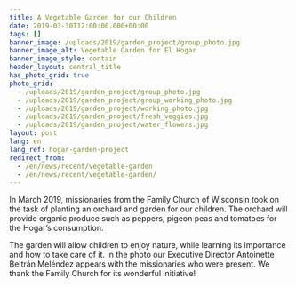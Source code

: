 ```yaml
---
title: A Vegetable Garden for our Children
date: 2019-03-30T12:00:00.000+00:00
tags: []
banner_image: /uploads/2019/garden_project/group_photo.jpg
banner_image_alt: Vegetable Garden for El Hogar
banner_image_style: contain
header_layout: central_title
has_photo_grid: true
photo_grid:
  - /uploads/2019/garden_project/group_photo.jpg
  - /uploads/2019/garden_project/group_working_photo.jpg
  - /uploads/2019/garden_project/working_photo.jpg
  - /uploads/2019/garden_project/fresh_veggies.jpg
  - /uploads/2019/garden_project/water_flowers.jpg
layout: post
lang: en
lang_ref: hogar-garden-project
redirect_from:
  - /en/news/recent/vegetable-garden
  - /en/news/recent/vegetable-garden/
---
```

In March 2019, missionaries from the Family Church of Wisconsin took on the task of planting an orchard and garden for our children. The orchard will provide organic produce such as peppers, pigeon peas and tomatoes for the Hogar’s consumption.

The garden will allow children to enjoy nature, while learning its importance and how to take care of it. In the photo our Executive Director Antoinette Beltrán Meléndez appears with the missionaries who were present. We thank the Family Church for its wonderful initiative!
